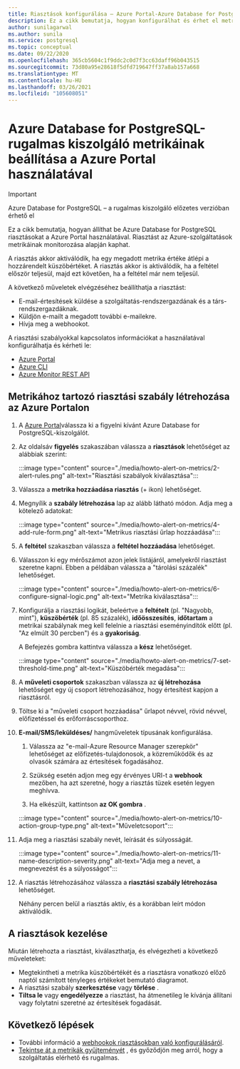 ```yaml
---
title: Riasztások konfigurálása – Azure Portal-Azure Database for PostgreSQL – rugalmas kiszolgáló
description: Ez a cikk bemutatja, hogyan konfigurálhat és érhet el metrikai riasztásokat Azure Database for PostgreSQL rugalmas kiszolgálókhoz a Azure Portal.
author: sunilagarwal
ms.author: sunila
ms.service: postgresql
ms.topic: conceptual
ms.date: 09/22/2020
ms.openlocfilehash: 365cb5604c1f9ddc2c0d7f3cc63daff96b043515
ms.sourcegitcommit: 73d80a95e28618f5dfd719647ff37a8ab157a668
ms.translationtype: MT
ms.contentlocale: hu-HU
ms.lasthandoff: 03/26/2021
ms.locfileid: "105608051"
---
```

# <a name="use-the-azure-portal-to-set-up-alerts-on-metrics-for-azure-database-for-postgresql---flexible-server"></a>Azure Database for PostgreSQL-rugalmas kiszolgáló metrikáinak beállítása a Azure Portal használatával

> [!IMPORTANT]
> Azure Database for PostgreSQL – a rugalmas kiszolgáló előzetes verzióban érhető el

Ez a cikk bemutatja, hogyan állíthat be Azure Database for PostgreSQL riasztásokat a Azure Portal használatával. Riasztást az Azure-szolgáltatások metrikáinak monitorozása alapján kaphat.

A riasztás akkor aktiválódik, ha egy megadott metrika értéke átlépi a hozzárendelt küszöbértéket. A riasztás akkor is aktiválódik, ha a feltétel először teljesül, majd ezt követően, ha a feltétel már nem teljesül.

A következő műveletek elvégzéséhez beállíthatja a riasztást:

* E-mail-értesítések küldése a szolgáltatás-rendszergazdának és a társ-rendszergazdáknak.
* Küldjön e-mailt a megadott további e-mailekre.
* Hívja meg a webhookot.

A riasztási szabályokkal kapcsolatos információkat a használatával konfigurálhatja és kérheti le:

* [Azure Portal](../../azure-monitor/alerts/alerts-metric.md#create-with-azure-portal)
* [Azure CLI](../../azure-monitor/alerts/alerts-metric.md#with-azure-cli)
* [Azure Monitor REST API](/rest/api/monitor/metricalerts)

## <a name="create-an-alert-rule-on-a-metric-from-the-azure-portal"></a>Metrikához tartozó riasztási szabály létrehozása az Azure Portalon

1. A [Azure Portal](https://portal.azure.com/)válassza ki a figyelni kívánt Azure Database for PostgreSQL-kiszolgálót.

2. Az oldalsáv **figyelés** szakaszában válassza a **riasztások** lehetőséget az alábbiak szerint:

   :::image type="content" source="./media/howto-alert-on-metrics/2-alert-rules.png" alt-text="Riasztási szabályok kiválasztása":::

3. Válassza a **metrika hozzáadása riasztás** (+ ikon) lehetőséget.

4. Megnyílik a **szabály létrehozása** lap az alább látható módon. Adja meg a kötelező adatokat:

   :::image type="content" source="./media/howto-alert-on-metrics/4-add-rule-form.png" alt-text="Metrikus riasztási űrlap hozzáadása":::

5. A **feltétel** szakaszban válassza a **feltétel hozzáadása** lehetőséget.

6. Válasszon ki egy mérőszámot azon jelek listájáról, amelyekről riasztást szeretne kapni. Ebben a példában válassza a "tárolási százalék" lehetőséget.

   :::image type="content" source="./media/howto-alert-on-metrics/6-configure-signal-logic.png" alt-text="Metrika kiválasztása":::

7. Konfigurálja a riasztási logikát, beleértve a **feltételt** (pl. "Nagyobb, mint"), **küszöbérték** (pl. 85 százalék), **időösszesítés**, **időtartam** a metrikai szabálynak meg kell felelnie a riasztási eseményindítók előtt (pl. "Az elmúlt 30 percben") és a **gyakoriság**.

   A Befejezés gombra kattintva válassza a **kész** lehetőséget.

   :::image type="content" source="./media/howto-alert-on-metrics/7-set-threshold-time.png" alt-text="Küszöbérték megadása":::

8. A **műveleti csoportok** szakaszban válassza az **új létrehozása** lehetőséget egy új csoport létrehozásához, hogy értesítést kapjon a riasztásról.

9. Töltse ki a "műveleti csoport hozzáadása" űrlapot névvel, rövid névvel, előfizetéssel és erőforráscsoporthoz.

10. **E-mail/SMS/leküldéses/** hangműveletek típusának konfigurálása.

    1. Válassza az "e-mail-Azure Resource Manager szerepkör" lehetőséget az előfizetés-tulajdonosok, a közreműködők és az olvasók számára az értesítések fogadásához.

    2. Szükség esetén adjon meg egy érvényes URI-t a **webhook** mezőben, ha azt szeretné, hogy a riasztás tüzek esetén legyen meghívva.

    3. Ha elkészült, kattintson **az OK gombra** .

    :::image type="content" source="./media/howto-alert-on-metrics/10-action-group-type.png" alt-text="Műveletcsoport":::

11. Adja meg a riasztási szabály nevét, leírását és súlyosságát.

    :::image type="content" source="./media/howto-alert-on-metrics/11-name-description-severity.png" alt-text="Adja meg a nevet, a megnevezést és a súlyosságot"::: 

12. A riasztás létrehozásához válassza a **riasztási szabály létrehozása** lehetőséget.

    Néhány percen belül a riasztás aktív, és a korábban leírt módon aktiválódik.

## <a name="manage-your-alerts"></a>A riasztások kezelése

Miután létrehozta a riasztást, kiválaszthatja, és elvégezheti a következő műveleteket:

* Megtekintheti a metrika küszöbértékét és a riasztásra vonatkozó előző naptól számított tényleges értékeket bemutató diagramot.
* A riasztási szabály **szerkesztése** vagy **törlése** .
* **Tiltsa le** vagy **engedélyezze** a riasztást, ha átmenetileg le kívánja állítani vagy folytatni szeretné az értesítések fogadását.

## <a name="next-steps"></a>Következő lépések

* További információ a [webhookok riasztásokban való konfigurálásáról](../../azure-monitor/alerts/alerts-webhooks.md).
* [Tekintse át a metrikák gyűjteményét](../../azure-monitor/data-platform.md) , és győződjön meg arról, hogy a szolgáltatás elérhető és rugalmas.